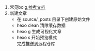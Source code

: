 1. 常见bolg,[参考文档](https://zhuanlan.zhihu.com/p/26625249)  
2. 新建文章  
   * 在 source/_posts 目录下创建原始文件
   * hexo clean 清除缓存数据
   * hexo g 生成可视化文章
   * hexo s 开始预览模式  
   完成推送到远程仓库
